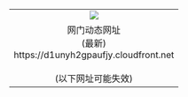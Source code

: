 ﻿<table>
  <tr></tr>
  <tr><td colspan=2 align=center><img src="https://d1unyh2gpaufjy.cloudfront.net/Up/oGate.jpg" /></td></tr>
  <tr><td colspan=2 align=center>网门动态网址<br/>(最新)
<br>https://d1unyh2gpaufjy.cloudfront.net
<br/><br/>(以下网址可能失效)
    </td>
  </tr>
</table>
